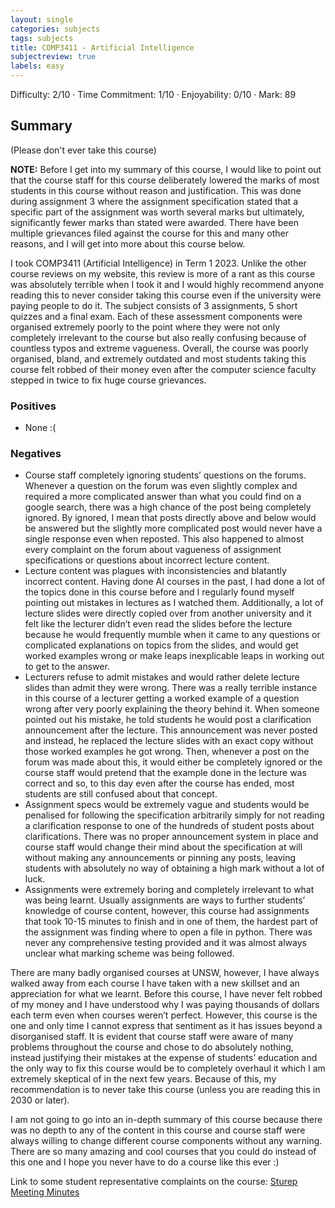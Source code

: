 ```yaml
---
layout: single
categories: subjects
tags: subjects
title: COMP3411 - Artificial Intelligence
subjectreview: true
labels: easy
---
```


Difficulty: 2/10 · Time Commitment: 1/10 · Enjoyability: 0/10 · Mark: 89

## Summary

(Please don't ever take this course)

**NOTE:** Before I get into my summary of this course, I would like to point out that the course staff for this course deliberately lowered the marks of most students in this course without reason and justification. This was done during assignment 3 where the assignment specification stated that a specific part of the assignment was worth several marks but ultimately, significantly fewer marks than stated were awarded. There have been multiple grievances filed against the course for this and many other reasons, and I will get into more about this course below.

I took COMP3411 (Artificial Intelligence) in Term 1 2023. Unlike the other course reviews on my website, this review is more of a rant as this course was absolutely terrible when I took it and I would highly recommend anyone reading this to never consider taking this course even if the university were paying people to do it. The subject consists of 3 assignments, 5 short quizzes and a final exam. Each of these assessment components were organised extremely poorly to the point where they were not only completely irrelevant to the course but also really confusing because of countless typos and extreme vagueness. Overall, the course was poorly organised, bland, and extremely outdated and most students taking this course felt robbed of their money even after the computer science faculty stepped in twice to fix huge course grievances.

### Positives
- None :(

### Negatives
- Course staff completely ignoring students’ questions on the forums. Whenever a question on the forum was even slightly complex and required a more complicated answer than what you could find on a google search, there was a high chance of the post being completely ignored. By ignored, I mean that posts directly above and below would be answered but the slightly more complicated post would never have a single response even when reposted. This also happened to almost every complaint on the forum about vagueness of assignment specifications or questions about incorrect lecture content.
- Lecture content was plagues with inconsistencies and blatantly incorrect content. Having done AI courses in the past, I had done a lot of the topics done in this course before and I regularly found myself pointing out mistakes in lectures as I watched them. Additionally, a lot of lecture slides were directly copied over from another university and it felt like the lecturer didn’t even read the slides before the lecture because he would frequently mumble when it came to any questions or complicated explanations on topics from the slides, and would get worked examples wrong or make leaps inexplicable leaps in working out to get to the answer.
- Lecturers refuse to admit mistakes and would rather delete lecture slides than admit they were wrong. There was a really terrible instance in this course of a lecturer getting a worked example of a question wrong after very poorly explaining the theory behind it. When someone pointed out his mistake, he told students he would post a clarification announcement after the lecture. This announcement was never posted and instead, he replaced the lecture slides with an exact copy without those worked examples he got wrong. Then, whenever a post on the forum was made about this, it would either be completely ignored or the course staff would pretend that the example done in the lecture was correct and so, to this day even after the course has ended, most students are still confused about that concept.
- Assignment specs would be extremely vague and students would be penalised for following the specification arbitrarily simply for not reading a clarification response to one of the hundreds of student posts about clarifications. There was no proper announcement system in place and course staff would change their mind about the specification at will without making any announcements or pinning any posts, leaving students with absolutely no way of obtaining a high mark without a lot of luck.
- Assignments were extremely boring and completely irrelevant to what was being learnt. Usually assignments are ways to further students’ knowledge of course content, however, this course had assignments that took 10-15 minutes to finish and in one of them, the hardest part of the assignment was finding where to open a file in python. There was never any comprehensive testing provided and it was almost always unclear what marking scheme was being followed.

There are many badly organised courses at UNSW, however, I have always walked away from each course I have taken with a new skillset and an appreciation for what we learnt. Before this course, I have never felt robbed of my money and I have understood why I was paying thousands of dollars each term even when courses weren’t perfect. However, this course is the one and only time I cannot express that sentiment as it has issues beyond a disorganised staff. It is evident that course staff were aware of many problems throughout the course and chose to do absolutely nothing, instead justifying their mistakes at the expense of students’ education and the only way to fix this course would be to completely overhaul it which I am extremely skeptical of in the next few years. Because of this, my recommendation is to never take this course (unless you are reading this in 2030 or later).

I am not going to go into an in-depth summary of this course because there was no depth to any of the content in this course and course staff were always willing to change different course components without any warning. There are so many amazing and cool courses that you could do instead of this one and I hope you never have to do a course like this ever :)

Link to some student representative complaints on the course:
[Sturep Meeting Minutes](https://docs.google.com/document/d/1p9KZl9Jh7rPo2a8osX2PWvXij7A8_edm6Rwf5X_qGGY)
